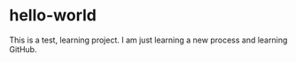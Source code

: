 # hello-world
This is a test, learning project. 
I am just learning a new process and learning GitHub. 
